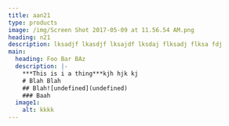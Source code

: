 ```yaml
---
title: aan21
type: products
image: /img/Screen Shot 2017-05-09 at 11.56.54 AM.png
heading: n21
description: lksadjf lkasdjf lksajdf lksdaj flksadj flksa fdj
main:
  heading: Foo Bar BAz
  description: |-
    ***This is i a thing***kjh hjk kj 
    # Blah Blah
    ## Blah![undefined](undefined)
    ### Baah
  image1:
    alt: kkkk
---
```

